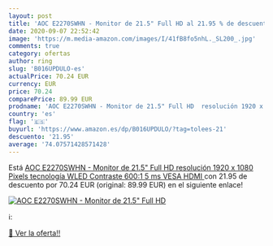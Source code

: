 ```yaml
---
layout: post
title: 'AOC E2270SWHN - Monitor de 21.5" Full HD al 21.95 % de descuento'
date: 2020-09-07 22:52:42
image: 'https://m.media-amazon.com/images/I/41fB8fo5nhL._SL200_.jpg'
comments: true
category: ofertas
author: ring
slug: 'B016UPDULO-es'
actualPrice: 70.24 EUR
currency: EUR
price: 70.24
comparePrice: 89.99 EUR
prodname: 'AOC E2270SWHN - Monitor de 21.5" Full HD  resolución 1920 x 1080 Pixels  tecnología WLED  Contraste 600:1  5 ms  VESA  HDMI '
country: 'es'
flag: '🇪🇸'
buyurl: 'https://www.amazon.es/dp/B016UPDULO/?tag=tolees-21'
descuento: '21.95'
average: '74.07571428571428'
---
```


Está [AOC E2270SWHN - Monitor de 21.5" Full HD  resolución 1920 x 1080 Pixels  tecnología WLED  Contraste 600:1  5 ms  VESA  HDMI ](https://www.amazon.es/dp/B016UPDULO/?tag=tolees-21) con 21.95 de descuento por 70.24 EUR (original: 89.99 EUR) en el siguiente enlace!

[![AOC E2270SWHN - Monitor de 21.5" Full HD](https://m.media-amazon.com/images/I/41fB8fo5nhL._SL200_.jpg)](https://www.amazon.es/dp/B016UPDULO/?tag=tolees-21)

ℹ️:


[🛒 Ver la oferta!!](https://www.amazon.es/dp/B016UPDULO/?tag=tolees-21)
